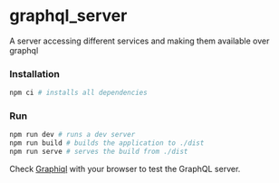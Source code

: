 # graphql_server
A server accessing different services and making them available over graphql

### Installation
```bash
npm ci # installs all dependencies
```

### Run
```bash
npm run dev # runs a dev server
npm run build # builds the application to ./dist
npm run serve # serves the build from ./dist
```

Check [Graphiql](http://localhost:3000/graphiql) with your browser to test the GraphQL server.